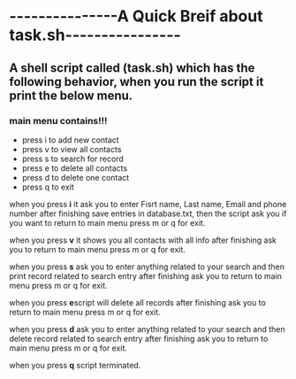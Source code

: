 # ---------------A Quick Breif about task.sh----------------
## A shell script called (task.sh) which has the following behavior, when you run the script it print the below menu.
### main menu contains!!!
- press i to add new contact
- press v to view all contacts
- press s to search for record
- press e to delete all contacts
- press d to delete one contact
- press q to exit 

when you press **i** it ask you to enter Fisrt name, Last name, Email and phone number
after finishing  save entries in database.txt, then the script ask you if you want to return to main menu press m or q for exit.

when you press **v** it shows you all contacts with all info
after finishing ask you to return to main menu press m or q for exit.

when you press **s** ask you to enter anything related to your search and then print record related to search entry
after finishing ask you to return to main menu press m or q for exit.

when you press **e**script will delete all records
after finishing ask you to return to main menu press m or q for exit.

when you press **d** ask you to enter anything related to your search and then delete record related to search entry
after finishing ask you to return to main menu press m or q for exit.

when you press **q** script terminated.
